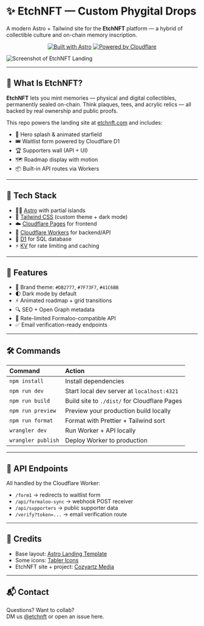 # ✨ EtchNFT — Custom Phygital Drops

A modern Astro + Tailwind site for the **EtchNFT** platform — a hybrid of collectible culture and on-chain memory inscription.

<div align="center">

[![Built with Astro](https://astro.badg.es/v2/built-with-astro/small.svg)](https://astro.build)
[![Powered by Cloudflare](https://img.shields.io/badge/Powered%20by-Cloudflare-orange?style=flat&logo=cloudflare)](https://cloudflare.com)

</div>

![Screenshot of EtchNFT Landing](screenshots.jpg)

---

## 🚀 What Is EtchNFT?

**EtchNFT** lets you mint memories — physical and digital collectibles, permanently sealed on-chain. Think plaques, tees, and acrylic relics — all backed by real ownership and public proofs.

This repo powers the landing site at [etchnft.com](https://etchnft.com) and includes:

- 🌈 Hero splash & animated starfield
- 🎟 Waitlist form powered by Cloudflare D1
- 🏆 Supporters wall (API + UI)
- 🗺 Roadmap display with motion
- 📦 Built-in API routes via Workers

---

## 🧩 Tech Stack

- 🧑‍🚀 [Astro](https://astro.build) with partial islands
- 💨 [Tailwind CSS](https://tailwindcss.com) (custom theme + dark mode)
- ☁️ [Cloudflare Pages](https://pages.cloudflare.com) for frontend
- 🔧 [Cloudflare Workers](https://developers.cloudflare.com/workers/) for backend/API
- 🧬 [D1](https://developers.cloudflare.com/d1/) for SQL database
- ⚡ [KV](https://developers.cloudflare.com/kv/) for rate limiting and caching

---

## 🎨 Features

- 💅 Brand theme: `#DB2777`, `#7F73F7`, `#41C6BB`
- 🌓 Dark mode by default
- ⚡ Animated roadmap + grid transitions
- 🔍 SEO + Open Graph metadata
- 🔐 Rate-limited Formaloo-compatible API
- ✅ Email verification-ready endpoints

---

## 🛠️ Commands

| Command                | Action                                            |
| :---------------------| :-------------------------------------------------|
| `npm install`         | Install dependencies                              |
| `npm run dev`         | Start local dev server at `localhost:4321`        |
| `npm run build`       | Build site to `./dist/` for Cloudflare Pages      |
| `npm run preview`     | Preview your production build locally             |
| `npm run format`      | Format with Prettier + Tailwind sort              |
| `wrangler dev`        | Run Worker + API locally                          |
| `wrangler publish`    | Deploy Worker to production                       |

---

## 📡 API Endpoints

All handled by the Cloudflare Worker:

- `/form1` → redirects to waitlist form
- `/api/formaloo-sync` → webhook POST receiver
- `/api/supporters` → public supporter data
- `/verify?token=...` → email verification route

---

## 🤝 Credits

- Base layout: [Astro Landing Template](https://github.com/withastro/astro/tree/main/examples/landing-page)
- Some icons: [Tabler Icons](https://tabler.io/icons)
- EtchNFT site + project: [Cozyartz Media](https://cozyartz.com)

---

## 📬 Contact

Questions? Want to collab?  
DM us [@etchnft](https://instagram.com/etchnft) or open an issue here.

